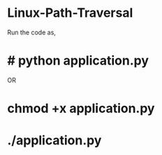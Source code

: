 # Linux-Path-Traversal

Run the code as,
# # python application.py

OR

# chmod +x application.py
# ./application.py
